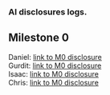 ### AI disclosures logs.

## Milestone 0
Daniel: [link to M0 disclosure](M0/M0_AI_Declaration_Daniel_Erickson_301562823.pdf) <br>
Gurdit: [link to M0 disclosure]() <br>
Isaac: [link to M0 disclosure](M0/M0_AI_Declaration_Isaac_Jones_301606209.pdf) <br>
Chris: [link to M0 disclosure]() <br>

